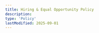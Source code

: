 ```yaml
---
title: Hiring & Equal Opportunity Policy
description: 
type: 'Policy'
lastModified: 2025-09-01
---
```

